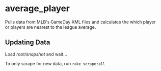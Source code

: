 # average_player

Pulls data from MLB's GameDay XML files and calculates the which player or players are nearest to the league average.

## Updating Data

Load *root/snapshot* and wait...

To only scrape for new data, run `rake scrape:all`
